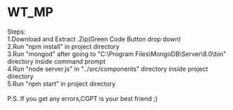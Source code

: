 # WT_MP
Steps:
<br/>1.Download and Extract .Zip(Green Code Button drop down)
<br/>2.Run "npm install" in project directory
<br/>3.Run "mongod" after going to "C:\Program Files\MongoDB\Server\8.0\bin" directory inside command prompt
<br/>4.Run "node server.js" in "../src/components" directory inside project directory
<br/>5.Run "npm start" in project directory
<br/>
<br/>P.S. If you get any errors,CGPT is your best friend ;)
